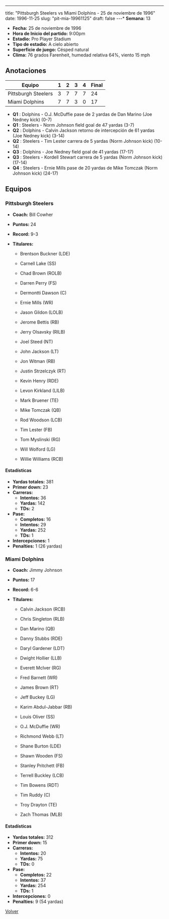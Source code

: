 ---
title: "Pittsburgh Steelers vs Miami Dolphins - 25 de noviembre de 1996"
date: 1996-11-25
slug: "pit-mia-19961125"
draft: false
---* **Semana:** 13
* **Fecha:** 25 de noviembre de 1996
* **Hora de Inicio del partido:** 9:00pm
* **Estadio:** Pro Player Stadium
* **Tipo de estadio:** A cielo abierto
* **Superficie de juego:** Césped natural
* **Clima:** 76 grados Farenheit, humedad relativa 64%, viento 15 mph




## Anotaciones
| Equipo | 1 | 2 | 3 | 4 | Final |
|--------|---|---|---|---|-------|
| Pittsburgh Steelers  | 3 | 7 | 7 | 7  | 24 |
| Miami Dolphins  | 7 | 7 | 3 | 0  | 17 |
* **Q1** : Dolphins - O.J. McDuffie pase de 2 yardas de Dan Marino (Joe Nedney kick) (0-7)
* **Q1** : Steelers - Norm Johnson field goal de 47 yardas (3-7)
* **Q2** : Dolphins - Calvin Jackson retorno de intercepción de 61 yardas (Joe Nedney kick) (3-14)
* **Q2** : Steelers - Tim Lester carrera de 5 yardas (Norm Johnson kick) (10-14)
* **Q3** : Dolphins - Joe Nedney field goal de 41 yardas (17-17)
* **Q3** : Steelers - Kordell Stewart carrera de 5 yardas (Norm Johnson kick) (17-14)
* **Q4** : Steelers - Ernie Mills pase de 20 yardas de Mike Tomczak (Norm Johnson kick) (24-17)


## Equipos


### Pittsburgh Steelers
* **Coach:** Bill Cowher
* **Puntos:** 24
* **Record:** 9-3
* **Titulares:** 

  * Brentson Buckner (LDE) 

  * Carnell Lake (SS) 

  * Chad Brown (ROLB) 

  * Darren Perry (FS) 

  * Dermontti Dawson (C) 

  * Ernie Mills (WR) 

  * Jason Gildon (LOLB) 

  * Jerome Bettis (RB) 

  * Jerry Olsavsky (RILB) 

  * Joel Steed (NT) 

  * John Jackson (LT) 

  * Jon Witman (RB) 

  * Justin Strzelczyk (RT) 

  * Kevin Henry (RDE) 

  * Levon Kirkland (LILB) 

  * Mark Bruener (TE) 

  * Mike Tomczak (QB) 

  * Rod Woodson (LCB) 

  * Tim Lester (FB) 

  * Tom Myslinski (RG) 

  * Will Wolford (LG) 

  * Willie Williams (RCB) 

#### Estadísticas
* **Yardas totales:** 381
* **Primer down:** 23
* **Carreras:**
  * **Intentos:** 36
  * **Yardas:** 142
  * **TDs:** 2
* **Pase:**
  * **Completos:** 16
  * **Intentos:** 29
  * **Yardas:** 252
  * **TDs:** 1
* **Intercepciones:** 1
* **Penalties:** 1 (26 yardas)

### Miami Dolphins
* **Coach:** Jimmy Johnson
* **Puntos:** 17
* **Record:** 6-6
* **Titulares:** 

  * Calvin Jackson (RCB) 

  * Chris Singleton (RLB) 

  * Dan Marino (QB) 

  * Danny Stubbs (RDE) 

  * Daryl Gardener (LDT) 

  * Dwight Hollier (LLB) 

  * Everett McIver (RG) 

  * Fred Barnett (WR) 

  * James Brown (RT) 

  * Jeff Buckey (LG) 

  * Karim Abdul-Jabbar (RB) 

  * Louis Oliver (SS) 

  * O.J. McDuffie (WR) 

  * Richmond Webb (LT) 

  * Shane Burton (LDE) 

  * Shawn Wooden (FS) 

  * Stanley Pritchett (FB) 

  * Terrell Buckley (LCB) 

  * Tim Bowens (RDT) 

  * Tim Ruddy (C) 

  * Troy Drayton (TE) 

  * Zach Thomas (MLB) 

#### Estadísticas
* **Yardas totales:** 312
* **Primer down:** 15
* **Carreras:**
  * **Intentos:** 20
  * **Yardas:** 75
  * **TDs:** 0
* **Pase:**
  * **Completos:** 22
  * **Intentos:** 37
  * **Yardas:** 254
  * **TDs:** 1
* **Intercepciones:** 0
* **Penalties:** 9 (54 yardas)


[Volver](/historia/1996)
